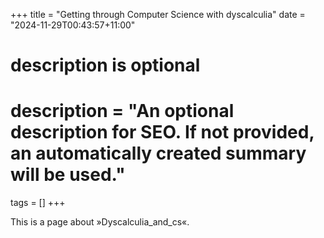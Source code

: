 +++
title = "Getting through Computer Science with dyscalculia"
date = "2024-11-29T00:43:57+11:00"

#
# description is optional
#
# description = "An optional description for SEO. If not provided, an automatically created summary will be used."

tags = []
+++

This is a page about »Dyscalculia_and_cs«.
